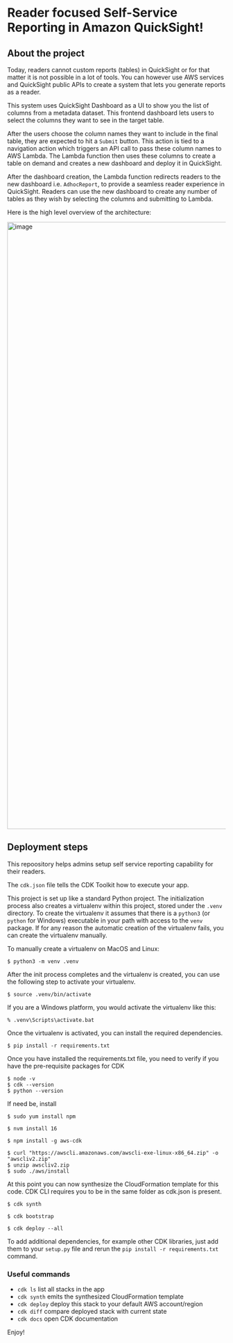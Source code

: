 
# Reader focused Self-Service Reporting in Amazon QuickSight!

## About the project
Today, readers cannot custom reports (tables) in QuickSight or for that matter it is not possible in a lot of tools. You can however use AWS services and QuickSight public APIs to create a system that lets you generate reports as a reader.

This system uses QuickSight Dashboard as a UI to show you the list of columns from a metadata dataset. This frontend dashboard lets users to select the columns they want to see in the target table. 

After the users choose the column names they want to include in the final table, they are expected to hit a `Submit` button. This action is tied to a navigation action which triggers an API call to pass these column names to AWS Lambda. The Lambda function then uses these columns to create a table on demand and creates a new dashboard and deploy it in QuickSight.

After the dashboard creation, the Lambda function redirects readers to the new dashboard i.e. `AdhocReport`, to provide a seamless reader experience in QuickSight. Readers can use the new dashboard to create any number of tables as they wish by selecting the columns and submitting to Lambda.

Here is the high level overview of the architecture:

<img width="1398" alt="image" src="https://user-images.githubusercontent.com/30472234/235336933-cb0bc542-3e75-49b2-b3de-acb7a6fa656e.png">


## Deployment steps

This repoository helps admins setup self service reporting capability for their readers.

The `cdk.json` file tells the CDK Toolkit how to execute your app.

This project is set up like a standard Python project.  The initialization
process also creates a virtualenv within this project, stored under the `.venv`
directory.  To create the virtualenv it assumes that there is a `python3`
(or `python` for Windows) executable in your path with access to the `venv`
package. If for any reason the automatic creation of the virtualenv fails,
you can create the virtualenv manually.

To manually create a virtualenv on MacOS and Linux:

```
$ python3 -m venv .venv
```

After the init process completes and the virtualenv is created, you can use the following
step to activate your virtualenv.

```
$ source .venv/bin/activate
```

If you are a Windows platform, you would activate the virtualenv like this:

```
% .venv\Scripts\activate.bat
```

Once the virtualenv is activated, you can install the required dependencies.

```
$ pip install -r requirements.txt
```

Once you have installed the requirements.txt file, you need to verify if you have the pre-requisite packages for CDK

```
$ node -v
$ cdk --version
$ python --version
```

If need be, install

```
$ sudo yum install npm
```
```
$ nvm install 16
```
```
$ npm install -g aws-cdk
```
```
$ curl "https://awscli.amazonaws.com/awscli-exe-linux-x86_64.zip" -o "awscliv2.zip"
$ unzip awscliv2.zip
$ sudo ./aws/install
```

At this point you can now synthesize the CloudFormation template for this code. CDK CLI requires you to be in the same folder as cdk.json is present.

```
$ cdk synth
```

```
$ cdk bootstrap
```
```
$ cdk deploy --all
```

To add additional dependencies, for example other CDK libraries, just add
them to your `setup.py` file and rerun the `pip install -r requirements.txt`
command.

### Useful commands

 * `cdk ls`          list all stacks in the app
 * `cdk synth`       emits the synthesized CloudFormation template
 * `cdk deploy`      deploy this stack to your default AWS account/region
 * `cdk diff`        compare deployed stack with current state
 * `cdk docs`        open CDK documentation

 Enjoy!

